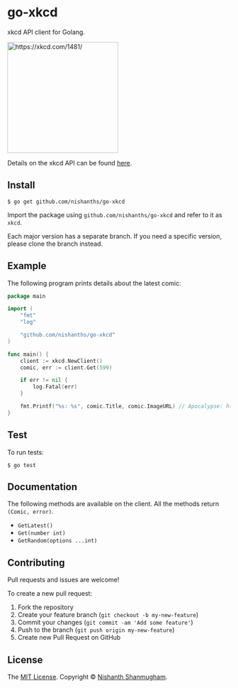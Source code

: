 # go-xkcd

xkcd API client for Golang.

[<img alt="https://xkcd.com/1481/" title="https://xkcd.com/1481/" src="http://imgs.xkcd.com/comics/api.png" width="250">](https://xkcd.com/1481/)

Details on the xkcd API can be found [here](https://xkcd.com/json.html).

## Install

```
$ go get github.com/nishanths/go-xkcd
```

Import the package using `github.com/nishanths/go-xkcd` and refer to it as `xkcd`. 

Each major version has a separate branch. If you need a specific version, please clone the branch instead.

## Example

The following program prints details about the latest comic:

```go
package main

import (
    "fmt"
    "log"

    "github.com/nishanths/go-xkcd"
)

func main() {
    client := xkcd.NewClient()
    comic, err := client.Get(599)

    if err != nil {
        log.Fatal(err)
    }

    fmt.Printf("%s: %s", comic.Title, comic.ImageURL) // Apocalypse: http://imgs.xkcd.com/comics/apocalypse.png
}

```

## Test

To run tests:

```
$ go test
```

## Documentation

The following methods are available on the client. All the methods return `(Comic, error)`.

* `GetLatest()`
* `Get(number int)`
* `GetRandom(options ...int)`

## Contributing

Pull requests and issues are welcome!

To create a new pull request:

1. Fork the repository
2. Create your feature branch (`git checkout -b my-new-feature`)
3. Commit your changes (`git commit -am 'Add some feature'`)
4. Push to the branch (`git push origin my-new-feature`)
5. Create new Pull Request on GitHub

## License

The [MIT License](http://nishanths.mit-license.org). Copyright © [Nishanth Shanmugham](https://github.com/nishanths).
